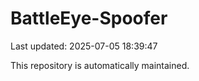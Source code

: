 # BattleEye-Spoofer

Last updated: 2025-07-05 18:39:47

This repository is automatically maintained.
